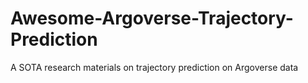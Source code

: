 # Awesome-Argoverse-Trajectory-Prediction
A SOTA research materials on trajectory prediction on Argoverse data 
